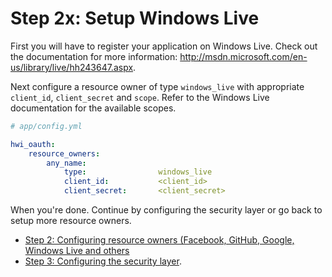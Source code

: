 Step 2x: Setup Windows Live
===========================
First you will have to register your application on Windows Live. Check out the
documentation for more information: http://msdn.microsoft.com/en-us/library/live/hh243647.aspx.

Next configure a resource owner of type `windows_live` with appropriate
`client_id`, `client_secret` and `scope`. Refer to the Windows Live
documentation for the available scopes.

```yaml
# app/config.yml

hwi_oauth:
    resource_owners:
        any_name:
            type:                windows_live
            client_id:           <client_id>
            client_secret:       <client_secret>
```

When you're done. Continue by configuring the security layer or go back to
setup more resource owners.

- [Step 2: Configuring resource owners (Facebook, GitHub, Google, Windows Live and others](../2-configuring_resource_owners.md)
- [Step 3: Configuring the security layer](../3-configuring_the_security_layer.md).
